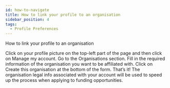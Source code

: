 ```yaml
---
id: how-to-navigate
title: How to link your profile to an organisation
sidebar_position: 4
tags:
  - Profile Preferences
---
```


How to link your profile to an organisation

Click on your profile picture on the top-left part of the page and then click on Manage my account. 
Go to the Organisations section.
Fill in the required information of the organisation you want to be affiliated with.
Click on Create this organisation at the bottom of the form.
That’s it! The organisation legal info associated with your account will be used to speed up the process when applying to funding opportunities.


